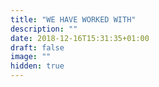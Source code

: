 ```yaml
---
title: "WE HAVE WORKED WITH"
description: ""
date: 2018-12-16T15:31:35+01:00
draft: false
image: ""
hidden: true
---
```

